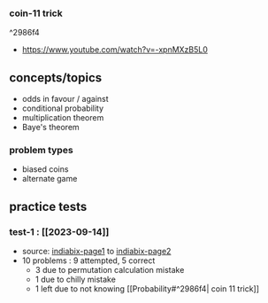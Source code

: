 ### coin-11 trick

^2986f4

- https://www.youtube.com/watch?v=-xpnMXzB5L0

## concepts/topics
- odds in favour / against
- conditional probability
- multiplication theorem
- Baye's theorem

### problem types
- biased coins
- alternate game
## practice tests

### test-1 : [[2023-09-14]]
- source: [indiabix-page1](https://www.indiabix.com/aptitude/probability/) to [indiabix-page2](https://www.indiabix.com/aptitude/probability/066002)
- 10 problems : 9 attempted, 5 correct
	- 3 due to permutation calculation mistake
	- 1 due to chilly mistake
	- 1 left due to not knowing [[Probability#^2986f4| coin 11 trick]]